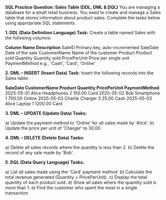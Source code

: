 **SQL Practice Question: Sales Table (DDL, DML & DQL)**
You are managing a database for a small retail business. You need to create and manage a Sales table that stores information about product sales. Complete the tasks below using appropriate SQL statements.

**1. DDL (Data Definition Language)
Task:**
Create a table named Sales with the following columns:

**Column        Name	Description**
SaleID	      Primary key, auto-incremented
SaleDate	    Date of the sale
CustomerName	Name of the customer
Product	      Product sold
Quantity	    Quantity sold
PricePerUnit	Price per single unit
PaymentMethod	e.g., 'Cash', 'Card', 'Online'

**2. DML – INSERT (Insert Data)
Task:**
Insert the following records into the Sales table:

**SaleDate	    CustomerName	   Product	    Quantity	PricePerUnit	 PaymentMethod**
2025-05-01	  Alice	           Headphones	  2	        150.00	       Card
2025-05-02	  Bob	             Smartphone	  1	        700.00	       Online
2025-05-03	  Charlie	         Charger	    3	        25.00	         Cash
2025-05-03	  Alice	           Laptop	      1	        1200.00        Card

**3. DML – UPDATE (Update Data)
Tasks:**

a) Update the payment method to 'Online' for all sales made by 'Alice'.
b) Update the price per unit of 'Charger' to 30.00.

**4. DML – DELETE (Delete Data)
Tasks:**

a) Delete all sales records where the quantity is less than 2.
b) Delete the record of any sale made by 'Bob'.

**5. DQL (Data Query Language)
Tasks:**

a) List all sales made using the 'Card' payment method.
b) Calculate the total revenue generated (Quantity × PricePerUnit).
c) Display the total quantity of each product sold.
d) Show all sales where the quantity sold is more than 1.
e) Find the customer who spent the most in a single transaction.
